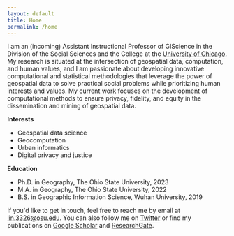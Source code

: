 ```yaml
---
layout: default
title: Home
permalink: /home
---
```


I am an (incoming) Assistant Instructional Professor of GIScience in the Division of the Social Sciences and the College at the [University of Chicago](https://www.uchicago.edu/). My research is situated at the intersection of geospatial data, computation, and human values, and I am passionate about developing innovative computational and statistical methodologies that leverage the power of geospatial data to solve practical social problems while prioritizing human interests and values. My current work focuses on the development of computational methods to ensure privacy, fidelity, and equity in the dissemination and mining of geospatial data.


**Interests**
- Geospatial data science
- Geocomputation
- Urban informatics
- Digital privacy and justice


**Education**
- Ph.D. in Geography, The Ohio State University, 2023
- M.A. in Geography, The Ohio State University, 2022
- B.S. in Geographic Information Science, Wuhan University, 2019

If you'd like to get in touch, feel free to reach me by email at <lin.3326@osu.edu>. You can also follow me on [Twitter](https://twitter.com/linyuehzzz) or find my publications on [Google Scholar](https://scholar.google.com/citations?user=Pssz3IgAAAAJ&hl=en) and [ResearchGate](https://www.researchgate.net/profile/Yue-Lin-14).

